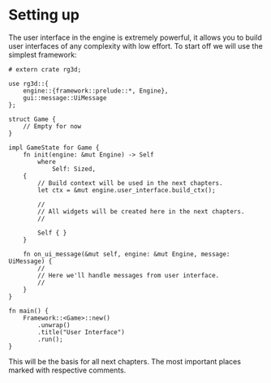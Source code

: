 # Setting up

The user interface in the engine is extremely powerful, it allows you to build user interfaces of any complexity
with low effort. To start off we will use the simplest framework:

```rust,no_run
# extern crate rg3d;

use rg3d::{
    engine::{framework::prelude::*, Engine},
    gui::message::UiMessage
};

struct Game {
    // Empty for now
}

impl GameState for Game {
    fn init(engine: &mut Engine) -> Self
        where
            Self: Sized,
    {
        // Build context will be used in the next chapters.
        let ctx = &mut engine.user_interface.build_ctx();

        //
        // All widgets will be created here in the next chapters.
        //

        Self { }
    }

    fn on_ui_message(&mut self, engine: &mut Engine, message: UiMessage) {
        //
        // Here we'll handle messages from user interface.
        //
    }
}

fn main() {
    Framework::<Game>::new()
        .unwrap()
        .title("User Interface")
        .run();
}

```

This will be the basis for all next chapters. The most important places marked with respective comments.

